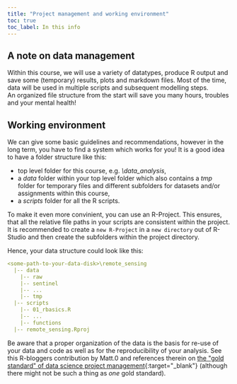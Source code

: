 ```yaml
---
title: "Project management and working environment"
toc: true
toc_label: In this info
---
```


## A note on data management
Within this course, we will use a variety of datatypes, produce R output and save some (temporary) results, plots and markdown files. Most of the time, data will be used in multiple scripts and subsequent modelling steps.  
An organized file structure from the start will save you many hours, troubles and your mental health!
  

## Working environment
We can give some basic guidelines and recommendations, however in the long term, you have to find a system which works for you!
It is a good idea to have a folder structure like this:

  * top level folder for this course, e.g. *<some-path-to-your-data-disk>\data_analysis*,
  * a *data* folder within your top level folder which also contains a *tmp* folder for temporary files and different subfolders for datasets and/or assignments within this course,
  * a *scripts* folder for all the R scripts.

To make it even more convinient, you can use an R-Project. This ensures, that all the relative file paths in your scripts are consistent within the project.
It is recommended to create a `new R-Project` in a `new directory` out of R-Studio and then create the subfolders within the project directory.

Hence, your data structure could look like this:

```yaml
<some-path-to-your-data-disk>\remote_sensing
  |-- data
    |-- raw
    |-- sentinel
    |-- ...
    |-- tmp
  |-- scripts
    |-- 01_rbasics.R
    |-- ...
    |-- functions
  |-- remote_sensing.Rproj
```


Be aware that a proper organization of the data is the basis for re-use of your data and code as well as for the reproducibility of your analysis. See this R-bloggers contribution by Matt.0 and references therein on [the "gold standard" of data science project management](https://www.r-bloggers.com/the-gold-standard-of-data-science-project-management/){:target="_blank"} (although there might not be such a thing as *one* gold standard).

